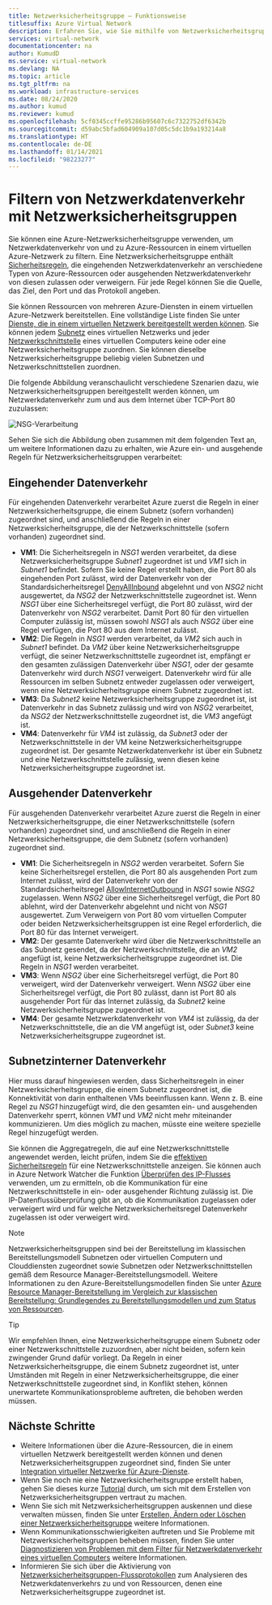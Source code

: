 ```yaml
---
title: Netzwerksicherheitsgruppe – Funktionsweise
titlesuffix: Azure Virtual Network
description: Erfahren Sie, wie Sie mithilfe von Netzwerksicherheitsgruppen den Netzwerkdatenverkehr zwischen Azure-Ressourcen filtern können.
services: virtual-network
documentationcenter: na
author: KumudD
ms.service: virtual-network
ms.devlang: NA
ms.topic: article
ms.tgt_pltfrm: na
ms.workload: infrastructure-services
ms.date: 08/24/2020
ms.author: kumud
ms.reviewer: kumud
ms.openlocfilehash: 5cf0345ccffe95286b95607c6c7322752df6342b
ms.sourcegitcommit: d59abc5bfad604909a107d05c5dc1b9a193214a8
ms.translationtype: HT
ms.contentlocale: de-DE
ms.lasthandoff: 01/14/2021
ms.locfileid: "98223277"
---
```

# <a name="how-network-security-groups-filter-network-traffic"></a>Filtern von Netzwerkdatenverkehr mit Netzwerksicherheitsgruppen
<a name="network-security-groups"></a>

Sie können eine Azure-Netzwerksicherheitsgruppe verwenden, um Netzwerkdatenverkehr von und zu Azure-Ressourcen in einem virtuellen Azure-Netzwerk zu filtern. Eine Netzwerksicherheitsgruppe enthält [Sicherheitsregeln](./network-security-groups-overview.md#security-rules), die eingehenden Netzwerkdatenverkehr an verschiedene Typen von Azure-Ressourcen oder ausgehenden Netzwerkdatenverkehr von diesen zulassen oder verweigern. Für jede Regel können Sie die Quelle, das Ziel, den Port und das Protokoll angeben.

Sie können Ressourcen von mehreren Azure-Diensten in einem virtuellen Azure-Netzwerk bereitstellen. Eine vollständige Liste finden Sie unter [Dienste, die in einem virtuellen Netzwerk bereitgestellt werden können](virtual-network-for-azure-services.md#services-that-can-be-deployed-into-a-virtual-network). Sie können jedem [Subnetz](virtual-network-manage-subnet.md#change-subnet-settings) eines virtuellen Netzwerks und jeder [Netzwerkschnittstelle](virtual-network-network-interface.md#associate-or-dissociate-a-network-security-group) eines virtuellen Computers keine oder eine Netzwerksicherheitsgruppe zuordnen. Sie können dieselbe Netzwerksicherheitsgruppe beliebig vielen Subnetzen und Netzwerkschnittstellen zuordnen.

Die folgende Abbildung veranschaulicht verschiedene Szenarien dazu, wie Netzwerksicherheitsgruppen bereitgestellt werden können, um Netzwerkdatenverkehr zum und aus dem Internet über TCP-Port 80 zuzulassen:

![NSG-Verarbeitung](./media/network-security-group-how-it-works/network-security-group-interaction.png)

Sehen Sie sich die Abbildung oben zusammen mit dem folgenden Text an, um weitere Informationen dazu zu erhalten, wie Azure ein- und ausgehende Regeln für Netzwerksicherheitsgruppen verarbeitet:

## <a name="inbound-traffic"></a>Eingehender Datenverkehr

Für eingehenden Datenverkehr verarbeitet Azure zuerst die Regeln in einer Netzwerksicherheitsgruppe, die einem Subnetz (sofern vorhanden) zugeordnet sind, und anschließend die Regeln in einer Netzwerksicherheitsgruppe, die der Netzwerkschnittstelle (sofern vorhanden) zugeordnet sind.

- **VM1**: Die Sicherheitsregeln in *NSG1* werden verarbeitet, da diese Netzwerksicherheitsgruppe *Subnet1* zugeordnet ist und *VM1* sich in *Subnet1* befindet. Sofern Sie keine Regel erstellt haben, die Port 80 als eingehenden Port zulässt, wird der Datenverkehr von der Standardsicherheitsregel [DenyAllInbound](./network-security-groups-overview.md#denyallinbound) abgelehnt und von *NSG2* nicht ausgewertet, da *NSG2* der Netzwerkschnittstelle zugeordnet ist. Wenn *NSG1* über eine Sicherheitsregel verfügt, die Port 80 zulässt, wird der Datenverkehr von *NSG2* verarbeitet. Damit Port 80 für den virtuellen Computer zulässig ist, müssen sowohl *NSG1* als auch *NSG2* über eine Regel verfügen, die Port 80 aus dem Internet zulässt.
- **VM2**: Die Regeln in *NSG1* werden verarbeitet, da *VM2* sich auch in *Subnet1* befindet. Da *VM2* über keine Netzwerksicherheitsgruppe verfügt, die seiner Netzwerkschnittstelle zugeordnet ist, empfängt er den gesamten zulässigen Datenverkehr über *NSG1*, oder der gesamte Datenverkehr wird durch *NSG1* verweigert. Datenverkehr wird für alle Ressourcen im selben Subnetz entweder zugelassen oder verweigert, wenn eine Netzwerksicherheitsgruppe einem Subnetz zugeordnet ist.
- **VM3**: Da *Subnet2* keine Netzwerksicherheitsgruppe zugeordnet ist, ist Datenverkehr in das Subnetz zulässig und wird von *NSG2* verarbeitet, da *NSG2* der Netzwerkschnittstelle zugeordnet ist, die *VM3* angefügt ist.
- **VM4**: Datenverkehr für *VM4* ist zulässig, da *Subnet3* oder der Netzwerkschnittstelle in der VM keine Netzwerksicherheitsgruppe zugeordnet ist. Der gesamte Netzwerkdatenverkehr ist über ein Subnetz und eine Netzwerkschnittstelle zulässig, wenn diesen keine Netzwerksicherheitsgruppe zugeordnet ist.

## <a name="outbound-traffic"></a>Ausgehender Datenverkehr

Für ausgehenden Datenverkehr verarbeitet Azure zuerst die Regeln in einer Netzwerksicherheitsgruppe, die einer Netzwerkschnittstelle (sofern vorhanden) zugeordnet sind, und anschließend die Regeln in einer Netzwerksicherheitsgruppe, die dem Subnetz (sofern vorhanden) zugeordnet sind.

- **VM1**: Die Sicherheitsregeln in *NSG2* werden verarbeitet. Sofern Sie keine Sicherheitsregel erstellen, die Port 80 als ausgehenden Port zum Internet zulässt, wird der Datenverkehr von der Standardsicherheitsregel [AllowInternetOutbound](./network-security-groups-overview.md#allowinternetoutbound) in *NSG1* sowie *NSG2* zugelassen. Wenn *NSG2* über eine Sicherheitsregel verfügt, die Port 80 ablehnt, wird der Datenverkehr abgelehnt und nicht von *NSG1* ausgewertet. Zum Verweigern von Port 80 vom virtuellen Computer oder beiden Netzwerksicherheitsgruppen ist eine Regel erforderlich, die Port 80 für das Internet verweigert.
- **VM2**: Der gesamte Datenverkehr wird über die Netzwerkschnittstelle an das Subnetz gesendet, da der Netzwerkschnittstelle, die an *VM2* angefügt ist, keine Netzwerksicherheitsgruppe zugeordnet ist. Die Regeln in *NSG1* werden verarbeitet.
- **VM3**: Wenn *NSG2* über eine Sicherheitsregel verfügt, die Port 80 verweigert, wird der Datenverkehr verweigert. Wenn *NSG2* über eine Sicherheitsregel verfügt, die Port 80 zulässt, dann ist Port 80 als ausgehender Port für das Internet zulässig, da *Subnet2* keine Netzwerksicherheitsgruppe zugeordnet ist.
- **VM4**: Der gesamte Netzwerkdatenverkehr von *VM4* ist zulässig, da der Netzwerkschnittstelle, die an die VM angefügt ist, oder *Subnet3* keine Netzwerksicherheitsgruppe zugeordnet ist.


## <a name="intra-subnet-traffic"></a>Subnetzinterner Datenverkehr

Hier muss darauf hingewiesen werden, dass Sicherheitsregeln in einer Netzwerksicherheitsgruppe, die einem Subnetz zugeordnet ist, die Konnektivität von darin enthaltenen VMs beeinflussen kann. Wenn z. B. eine Regel zu *NSG1* hinzugefügt wird, die den gesamten ein- und ausgehenden Datenverkehr sperrt, können *VM1* und *VM2* nicht mehr miteinander kommunizieren. Um dies möglich zu machen, müsste eine weitere spezielle Regel hinzugefügt werden. 

Sie können die Aggregatregeln, die auf eine Netzwerkschnittstelle angewendet werden, leicht prüfen, indem Sie die [effektiven Sicherheitsregeln](virtual-network-network-interface.md#view-effective-security-rules) für eine Netzwerkschnittstelle anzeigen. Sie können auch in Azure Network Watcher die Funktion [Überprüfen des IP-Flusses](../network-watcher/diagnose-vm-network-traffic-filtering-problem.md?toc=%2fazure%2fvirtual-network%2ftoc.json) verwenden, um zu ermitteln, ob die Kommunikation für eine Netzwerkschnittstelle in ein- oder ausgehender Richtung zulässig ist. Die IP-Datenflussüberprüfung gibt an, ob die Kommunikation zugelassen oder verweigert wird und für welche Netzwerksicherheitsregel Datenverkehr zugelassen ist oder verweigert wird.

> [!NOTE]
> Netzwerksicherheitsgruppen sind bei der Bereitstellung im klassischen Bereitstellungsmodell Subnetzen oder virtuellen Computern und Clouddiensten zugeordnet sowie Subnetzen oder Netzwerkschnittstellen gemäß dem Resource Manager-Bereitstellungsmodell. Weitere Informationen zu den Azure-Bereitstellungsmodellen finden Sie unter [Azure Resource Manager-Bereitstellung im Vergleich zur klassischen Bereitstellung: Grundlegendes zu Bereitstellungsmodellen und zum Status von Ressourcen](../azure-resource-manager/management/deployment-models.md?toc=%2fazure%2fvirtual-network%2ftoc.json).

> [!TIP]
> Wir empfehlen Ihnen, eine Netzwerksicherheitsgruppe einem Subnetz oder einer Netzwerkschnittstelle zuzuordnen, aber nicht beiden, sofern kein zwingender Grund dafür vorliegt. Da Regeln in einer Netzwerksicherheitsgruppe, die einem Subnetz zugeordnet ist, unter Umständen mit Regeln in einer Netzwerksicherheitsgruppe, die einer Netzwerkschnittstelle zugeordnet sind, in Konflikt stehen, können unerwartete Kommunikationsprobleme auftreten, die behoben werden müssen.

## <a name="next-steps"></a>Nächste Schritte

* Weitere Informationen über die Azure-Ressourcen, die in einem virtuellen Netzwerk bereitgestellt werden können und denen Netzwerksicherheitsgruppen zugeordnet sind, finden Sie unter [Integration virtueller Netzwerke für Azure-Dienste](virtual-network-for-azure-services.md).
* Wenn Sie noch nie eine Netzwerksicherheitsgruppe erstellt haben, gehen Sie dieses kurze [Tutorial](tutorial-filter-network-traffic.md) durch, um sich mit dem Erstellen von Netzwerksicherheitsgruppen vertraut zu machen.
* Wenn Sie sich mit Netzwerksicherheitsgruppen auskennen und diese verwalten müssen, finden Sie unter [Erstellen, Ändern oder Löschen einer Netzwerksicherheitsgruppe](manage-network-security-group.md) weitere Informationen. 
* Wenn Kommunikationsschwierigkeiten auftreten und Sie Probleme mit Netzwerksicherheitsgruppen beheben müssen, finden Sie unter [Diagnostizieren von Problemen mit dem Filter für Netzwerkdatenverkehr eines virtuellen Computers](diagnose-network-traffic-filter-problem.md) weitere Informationen. 
* Informieren Sie sich über die Aktivierung von [Netzwerksicherheitsgruppen-Flussprotokollen](../network-watcher/network-watcher-nsg-flow-logging-portal.md?toc=%2fazure%2fvirtual-network%2ftoc.json) zum Analysieren des Netzwerkdatenverkehrs zu und von Ressourcen, denen eine Netzwerksicherheitsgruppe zugeordnet ist.